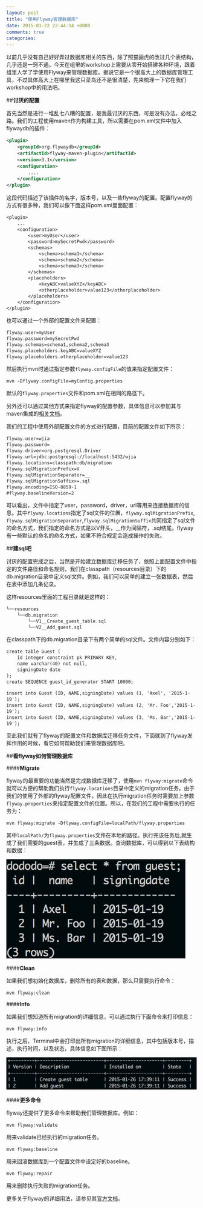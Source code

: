 ```yaml
---
layout: post
title: "使用Flyway管理数据库"
date: 2015-01-22 22:44:14 +0800
comments: true
categories: 
---
```


以前几乎没有自己好好弄过数据库相关的东西，除了照猫画虎的改过几个表结构，几乎还是一窍不通。今天在组里的workshop上需要从零开始搭建各种环境，跟着组里人学了学使用Flyway来管理数据库。据说它是一个很高大上的数据库管理工具，不过具体高大上在哪里我这只菜鸟还不是很清楚，先来梳理一下它在我们workshop中的用法吧。

##**讨厌的配置**

首先当然是进行一堆乱七八糟的配置，是我最讨厌的东西，可是没有办法，必经之路。我们的工程使用maven作为构建工具，所以需要在pom.xml文件中加入flywaydb的插件：

```xml
<plugin>
    <groupId>org.flywaydb</groupId>
    <artifactId>flyway-maven-plugin</artifactId>
    <version>3.1</version>
    <configuration>
        ....
    </configuration>
</plugin>
```
这段代码描述了该插件的名字，版本号，以及一些flyway的配置。配置flyway的方式有很多种，我们可以像下面这样pom.xml里面配置：

```
<plugin>
    ...
    <configuration>
        <user>myUser</user>
        <password>mySecretPwd</password>
        <schemas>
            <schema>schema1</schema>
            <schema>schema2</schema>
            <schema>schema3</schema>
        </schemas>
        <placeholders>
            <keyABC>valueXYZ</keyABC>
            <otherplaceholder>value123</otherplaceholder>
        </placeholders>
    </configuration>
</plugin>
```
也可以通过一个外部的配置文件来配置：

```
flyway.user=myUser
flyway.password=mySecretPwd
flyway.schemas=schema1,schema2,schema3
flyway.placeholders.keyABC=valueXYZ
flyway.placeholders.otherplaceholder=value123
```
然后执行mvn时通过指定参数`flyway.configFile`的值来指定配置文件：

```
mvn -Dflyway.configFile=myConfig.properties
```
默认的`flyway.properties`文件和pom.xml在相同的路径下。

另外还可以通过其他方式来指定flyway的配置参数，具体信息可以参加其与maven集成的[相关文档](http://flywaydb.org/documentation/maven/)。

我们的工程中使用外部配置文件的方式进行配置，目前的配置文件如下所示：

```
flyway.user=wjia
flyway.password=
flyway.driver=org.postgresql.Driver
flyway.url=jdbc:postgresql://localhost:5432/wjia
flyway.locations=classpath:db/migration
flyway.sqlMigrationPrefix=V
flyway.sqlMigrationSeparator=__
flyway.sqlMigrationSuffix>=.sql
flyway.encoding=ISO-8859-1
#flyway.baselineVersion=2
```

可以看出，文件中指定了user，password，driver，url等用来连接数据库的信息。其中`flyway.locations`指定了sql文件的位置，`flyway.sqlMigrationPrefix`,
`flyway.sqlMigrationSeparator`,`flyway.sqlMigrationSuffix`共同指定了sql文件的命名方式，我们指定的命名方式是以V开头，__作为间隔符，.sql结尾。flyway有一些默认的命名的命名方式，如果不符合规定会造成操作的失败。

##**建sql吧**

讨厌的配置完成之后，当然是开始建立数据库迁移任务了，依照上面配置文件中指定的文件路径和命名规则，我们在classpath（resources目录）下的db.migration目录中定义sql文件。例如，我们可以简单的建立一张数据表，然后在表中添加几条记录。

这样resources里面的工程目录就是这样的：

```
└──resources
	└──db.migration
		└──V1__Create_guest_table.sql
		└──V2__Add_guest.sql
```
在classpath下的db.migration目录下有两个简单的sql文件。文件内容分别如下：

```
create table Guest (
	id integer constraint pk PRIMARY KEY,
	name varchar(40) not null,
	signingDate date
);
create SEQUENCE guest_id_generator START 10000;
```

```
insert into Guest (ID, NAME,signingDate) values (1, 'Axel', '2015-1-19');
insert into Guest (ID, NAME,signingDate) values (2, 'Mr. Foo','2015-1-19');
insert into Guest (ID, NAME,signingDate) values (3, 'Ms. Bar','2015-1-19');
```

至此我们就有了flyway的配置文件和数据库迁移任务文件，下面就到了flyway发挥作用的时候，看它如何帮助我们来管理数据库吧。

##**看flyway如何管理数据库**

####**Migrate**

flyway的最重要的功能当然是完成数据库迁移了，使用`mvn flyway:migrate`命令就可以方便的帮助我们执行`flyway.locations`目录中定义的migration任务。由于我们的使用了外部的flyway配置文件，因此在执行migration任务时需要加上参数`flyway.properties`来指定配置文件的位置。所以，在我们的工程中需要执行的任务为：

```
mvn flyway:migrate -Dflyway.configFile=localPath/flyway.properties
```	
其中`localPath/`为`flyway.properties`文件在本地的路径。执行完该任务后,就生成了我们需要的guest表，并生成了三条数据。查询数据库，可以得到以下表结构和数据：

![](/images/img_for_flyway/table.jpg)

####**Clean**

如果我们想初始化数据库，删除所有的表和数据，那么只需要执行命令：

```
mvn flyway:clean
```

####**Info**

如果我们想知道所有migration的详细信息，可以通过执行下面命令来打印信息：

```
mvn flyway:info
```
执行之后，Terminal中会打印出所有migration的详细信息，其中包括版本号，描述，执行时间，以及状态，具体信息如下图所示：

![](/images/img_for_flyway/info.jpg)

####**更多命令**

flyway还提供了更多命令来帮助我们管理数据库。例如：

```
mvn flyway:validate
```
用来validate已经执行的migration任务。

```
mvn flyway:baseline
```
用来回滚数据库到一个配置文件中设定好的baseline。

```
mvn flyway:repair
```
用来删除执行失败的migration任务。

更多关于flyway的详细用法，请参见其[官方文档](http://flywaydb.org/documentation/)。




